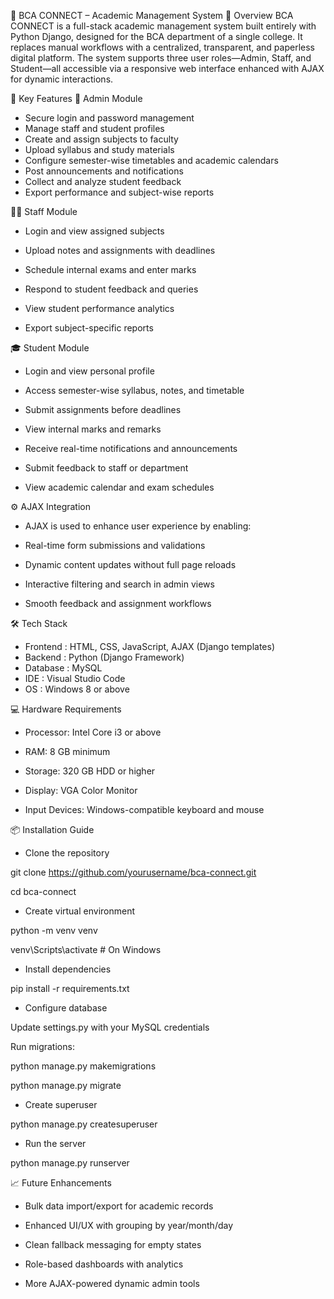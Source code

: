 📘 BCA CONNECT – Academic Management System
🧩 Overview
BCA CONNECT is a full-stack academic management system built entirely with Python Django, designed for the BCA department of a single college. It replaces manual workflows with a centralized, transparent, and paperless digital platform. The system supports three user roles—Admin, Staff, and Student—all accessible via a responsive web interface enhanced with AJAX for dynamic interactions.

🚀 Key Features
🔐 Admin Module
- Secure login and password management
- Manage staff and student profiles
- Create and assign subjects to faculty
- Upload syllabus and study materials
- Configure semester-wise timetables and academic calendars
- Post announcements and notifications
- Collect and analyze student feedback
- Export performance and subject-wise reports

👨‍🏫 Staff Module
- Login and view assigned subjects

- Upload notes and assignments with deadlines

- Schedule internal exams and enter marks 

- Respond to student feedback and queries

- View student performance analytics

- Export subject-specific reports

🎓 Student Module
- Login and view personal profile

- Access semester-wise syllabus, notes, and timetable

- Submit assignments before deadlines

- View internal marks and remarks

- Receive real-time notifications and announcements

- Submit feedback to staff or department

- View academic calendar and exam schedules

⚙️ AJAX Integration
- AJAX is used to enhance user experience by enabling:

- Real-time form submissions and validations

- Dynamic content updates without full page reloads

- Interactive filtering and search in admin views

- Smooth feedback and assignment workflows

🛠️ Tech Stack
- Frontend :	HTML, CSS, JavaScript, AJAX (Django templates)
- Backend :	Python (Django Framework)
- Database :	MySQL
- IDE :	Visual Studio Code
- OS :	Windows 8 or above

  
💻 Hardware Requirements
- Processor: Intel Core i3 or above

- RAM: 8 GB minimum

- Storage: 320 GB HDD or higher

- Display: VGA Color Monitor

- Input Devices: Windows-compatible keyboard and mouse

📦 Installation Guide
- Clone the repository


git clone https://github.com/yourusername/bca-connect.git


cd bca-connect

- Create virtual environment


python -m venv venv


venv\Scripts\activate  # On Windows

- Install dependencies


pip install -r requirements.txt

- Configure database


 Update settings.py with your MySQL credentials

Run migrations:


python manage.py makemigrations


python manage.py migrate

- Create superuser


python manage.py createsuperuser

- Run the server


python manage.py runserver



📈 Future Enhancements
- Bulk data import/export for academic records

- Enhanced UI/UX with grouping by year/month/day

- Clean fallback messaging for empty states

- Role-based dashboards with analytics

- More AJAX-powered dynamic admin tools
